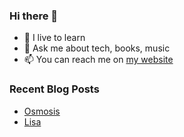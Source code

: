 ### Hi there 👋

- 🌱 I live to learn
- 💬 Ask me about tech, books, music
- 📫 You can reach me on [my website](https://mrcis.me/contact)





### Recent Blog Posts

* [Osmosis](https://mrcis.me/Osmosis)
* [Lisa](https://mrcis.me/Lisa)
